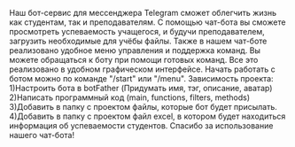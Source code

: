 Наш бот-сервис для мессенджера Telegram сможет облегчить жизнь как студентам, 
так и преподавателям. С помощью чат-бота вы сможете просмотреть успеваемость учащегося, 
и будучи преподавателем, загрузить необходимые для учёбы файлы.
Также в нашем чат-боте реализовано удобное меню управления и поддержка команд. 
Вы можете обращаться к боту при помощи готовых команд.
Все это реализовано в удобном графическом интерфейсе.
Начать работать с ботом можно по команде "/start" или "/menu".
Зависимость проекта:
1)Настроить бота в botFather (Придумать имя, тэг, описание, аватар)
2)Написать программный код (main, functions, filters, methods)
3)Добавить в папку с проектом файлы, которые бот будет присылать.
4)Добавить в папку с проектом файл excel, в котором будет находиться информация об успеваемости студентов.
Спасибо за использование нашего чат-бота!

